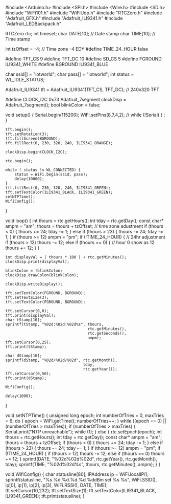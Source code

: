 #include <Arduino.h>
#include <SPI.h>
#include <Wire.h>
#include <SD.h>
#include "WiFi101.h"
#include "WiFiUdp.h"
#include "RTCZero.h"
#include "Adafruit_GFX.h"
#include "Adafruit_ILI9341.h"
#include "Adafruit_LEDBackpack.h"

RTCZero rtc;
int timeset;
char DATE[10];                                            // Date stamp
char TIME[10];                                            // Time stamp

int tzOffset = -4;                                        // Time zone -4 EDY
#define TIME_24_HOUR      false

#define TFT_CS  9
#define TFT_DC  10
#define SD_CS   5
#define FGROUND ILI9341_WHITE
#define BGROUND ILI9341_BLUE

char ssid[] = "iotworld";
char pass[] = "iotworld";
int status = WL_IDLE_STATUS;

Adafruit_ILI9341 tft = Adafruit_ILI9341(TFT_CS, TFT_DC);    // 240x320 TFT

#define CLOCK_I2C   0x73
Adafruit_7segment clockDisp = Adafruit_7segment();
bool blinkColon = false;

void setup() {
    Serial.begin(115200);
    WiFi.setPins(8,7,4,2);
//    while (!Serial) { ; }

    tft.begin();
    tft.setRotation(3);
    tft.fillScreen(BGROUND);
    tft.fillRect(0, 230, 320, 240, ILI9341_ORANGE);

    clockDisp.begin(CLOCK_I2C);

    rtc.begin();

    while ( status != WL_CONNECTED) {
        status = WiFi.begin(ssid, pass);
        delay(10000);
    }
    tft.fillRect(0, 230, 320, 240, ILI9341_GREEN);
    tft.setTextColor(ILI9341_BLACK, ILI9341_GREEN);
    setNTPTime();
    WifiConfig();
}

void loop() {
    int thours = rtc.getHours();
    int tday = rtc.getDay();
    const char* ampm = "am";
    thours = thours + tzOffset;                             // time zone adustment
    if (thours < 0) {
        thours += 24;
        tday -= 1;
    }
    else if (thours > 23) {
        thours -= 24;
        tday -= 1;
    }
    if (thours >= 12) ampm = "pm";
    if (!TIME_24_HOUR) {                                    // 24hr adjustment
        if (thours > 12) thours -= 12;
        else if (thours == 0) {                             // hour 0 show as 12
            thours += 12;
        }
    }
    
    int displayVal = ( thours * 100 ) + rtc.getMinutes();
    clockDisp.print(displayVal);

    blinkColon = !blinkColon;
    clockDisp.drawColon(blinkColon);

    clockDisp.writeDisplay();
    
    tft.setTextColor(FGROUND, BGROUND);
    tft.setTextSize(3);
    tft.setTextColor(FGROUND, BGROUND);
    
    tft.setCursor(0,0);
    tft.print(displayVal);
    char tStamp[10];
    sprintf(tStamp, "%02d:%02d:%02d%s", thours,
                                        rtc.getMinutes(),
                                        rtc.getSeconds(),
                                        ampm);
    tft.setCursor(0,25);
    tft.print(tStamp);
    
    char dStamp[10];
    sprintf(dStamp, "%02d/%02d/%02d", rtc.getMonth(),
                                      tday,
                                      rtc.getYear());
    tft.setCursor(0,50);
    tft.print(dStamp);
    
    WifiConfig();

    delay(1000);
}

void setNTPTime() {
    unsigned long epoch;
    int numberOfTries = 0, maxTries = 6;
    do {
        epoch = WiFi.getTime();
        numberOfTries++;
    }
    while ((epoch == 0) || (numberOfTries > maxTries));
    if (numberOfTries > maxTries) {
        Serial.print("NTP unreachable");
        while (1);
    }
    else {
        rtc.setEpoch(epoch);
        int thours = rtc.getHours();
        int tday = rtc.getDay();
        const char* ampm = "am";
        thours = thours + tzOffset;
        if (thours < 0) { thours += 24; tday -= 1; }
        else if (thours > 23) { thours -= 24; tday -= 1; }
        if (thours >= 12) ampm = "pm";
        if (!TIME_24_HOUR) {
            if (thours > 12) thours -= 12;
            else if (thours == 0) thours += 12;
        }
        sprintf(DATE, "%02d%02d%02d", rtc.getYear(), rtc.getMonth(), tday);
        sprintf(TIME, "%02d%02d%s", thours, rtc.getMinutes(), ampm); 
    }
}

void WifiConfig() {
    char statusline[80];
    IPAddress ip = WiFi.localIP();
    sprintf(statusline, "%s  %d.%d.%d.%d %ddBm  set %s %s", 
                            WiFi.SSID(), 
                            ip[0], ip[1], ip[2], ip[3],
                            WiFi.RSSI(),
                            DATE,
                            TIME);                   
    tft.setCursor(10,232);
    tft.setTextSize(1);
    tft.setTextColor(ILI9341_BLACK, ILI9341_GREEN);
    tft.print(statusline);
}


